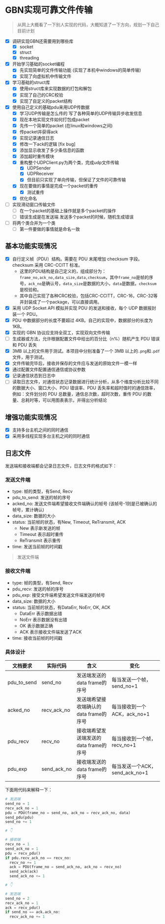 # GBN实现可靠文件传输

> 从网上大概看了一下别人实现的代码，大概知道了一下方向，规划一下自己目前计划

- [x] 调研实现GBN还需要用到哪些库
  - [x] socket
  - [x] struct
  - [x] threading
- [x] 开始学习基础的socket编程
  - [x] 先实现简单的文件传输功能 (实现了本机中windows的简单传输)
  - [x] 实现了向虚拟机中传输文件
- [x] 学习基础的struct库
  - [x] 使用struct库来实现数据的打包和解包
  - [x] 实现了自己的CRC校验
  - [x] 实现了自定义的packet结构
- [x] 使用自己定义的基础pdu来用UDP传数据
  - [x] 学习UDP传输是怎么传的 写了各种简单的UDP传输异步收发信息
  - [x] 现在本地实现文件如何打包成packet
  - [x] 先传一个简单的packet (在linux和windows之间)
  - [x] 传packet并获得ack
  - [x] 实现记录通信日志
  - [x] 修改一下ack的逻辑 [fix bug]
  - [x] 添加显示收发了多少条信息的函数
  - [x] 添加超时重传模块
  - [x] 重构整个UDPClient.py为两个类，完成udp文件传输
    - [x] UDPSender
    - [x] UDPReceiver
    - [x] 但目前只实现了单向传输，但保证了文件的可靠传输
  - [x] 现在要做的事情是完成一个packet的重传
    - [x] 测试重传
  - [x] 优化命名
- [ ] 实现滑动窗口传输文件
  - [ ] 在一个packet的基础上操作就是多个packet的操作
  - [ ] 错误生成是在发送端 发送多个packet的时候，随机生成错误
- [ ] 将两个类合并为一个类
  - [ ] 第一件要做的事情就是命名一致

## 基本功能实现情况

- [x] 自行定义帧（PDU）结构。需要在 PDU 末尾增加 checksum 字段。checksum 采用
CRC-CCITT 标准。
  - 这里的PDU结构是自己定义的，组成部分为：`frame_no,ack_no,data_size,data,checksum`，其中`frame_no`是帧的序号，`ack_no`是确认号，`data_size`是数据的大小，`data`是数据，`checksum`是校验和。
  - 其中自己实现了各种CRC校验，包括CRC-CCITT，CRC-16，CRC-32等并封装成了一个package，可以直接调用。
- [x] 采用 UDP Socket API 模拟并实现 PDU 的发送和接收，每个 UDP 数据报封装一个
PDU。
- [x] PDU 中数据部分的长度不要超过 4KB。自己的实现中，数据部分的长度为1KB。
- [x] 实现的 GBN 协议应支持全双工，实现双向文件传输
- [ ] 生成器或方法，允许根据配置文件中给出的百分比（n%）随机产生 PDU 错误和 PDU 丢失
- [x] 3MB 以上的文件用于测试。本项目中分别准备了一个 3MB 以上的`.png`和`.pdf`文件，用于测试。
- [x] 文件传输完毕后，接收并保存的文件应与发送的原始文件一模一样
- [x] 通过配置文件配置通信通信或协议参数
- [x] 记录通信状态到日志中
- [ ] 读取日志文件，对通信状态记录数据进行统计分析，从多个维度分析比较不同的数据大小、窗口大小、PDU 错误率、PDU 丢失率和超时值时的通信效率，例如：文件划分的 PDU 总数量，通信总次数，超时次数，重传 PDU 的数量、总耗时等，可以用图表表示，并得出分析结论

## 增强功能实现情况

- [x] 支持多台主机之间的同时通信
- [x] 采用多线程实现多台主机之间的同时通信

## 日志文件

发送端和接收端都会记录日志文件，日志文件的格式如下：

### 发送文件端

- type: 帧的类型，有Send, Recv
- pdu_to_send: 发送的帧的序号
- acked_no: 发送文件端希望接收文件端确认的帧号 (该帧号-1则是已被确认的帧号，累计确认)
- data_size: 数据的大小
- status: 当前帧的状态，有New, Timeout, ReTransmit, ACK
  - New 表示新发送的帧
  - Timeout 表示超时重传
  - ReTransmit 表示重传
- time: 发送当前帧的时间戳

> 发送文件端

### 接收文件端

- type: 帧的类型，有Send, Recv
- pdu_recv: 发送的帧的序号
- pdu_exp: 接受文件端希望发送文件端发送的帧号
- data_size: 数据的大小
- status: 当前帧的状态，有DataErr, NoErr, OK, ACK
  - DataErr 表示数据出错
  - NoErr 表示数据没有出错
  - OK 表示数据正确
  - ACK 表示接收文件端发送了ACK
- time: 接收当前帧的时间戳

### 具体设计

| 文档要求 | 实际代码 | 含义 | 变化 |
| --- | --- | --- | --- |
| pdu_to_send | send_no | 发送端发送的data frame的序号 | 每当发送一个帧，send_no+1 |
| acked_no | recv_ack_no | 发送端希望接收端确认的data frame的序号 | 每当接收到一个ACK，ack_no+1 |
| pdu_recv | recv_no | 接收端希望发送端发送的data frame的序号 | 每当接收到一个帧，recv_no+1 |
| pdu_exp | send_ack_no | 接收端发送的data frame的序号 | 每当发送一个ACK，send_ack_no+1 |

下面用代码来解释一下：

```python
# 发送端
send_no = 1
recv_ack_no = 1
pdu = PDU(frame_no = send_no, ack_no = recv_ack_no, data)
send_pdu(pdu)
send_no += 1

# 👇

# 接收端
recv_no = 1
send_ack_no = 1
pdu = recv_pdu()
if pdu.recv_ack_no == recv_no:
  recv_no += 1
  ack = PDU(frame_no = send_ack_no, ack_no = recv_no)
  send_ack(ack)
  send_ack_no += 1

# 👇

# 发送端
send_no = 2
recv_ack_no = 1
ack = recv_pdu()
if send_no == ack.ack_no:
  recv_ack_no += 1
```


